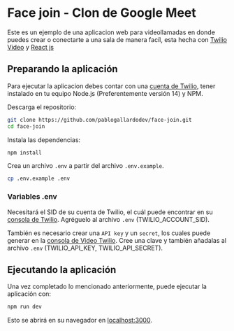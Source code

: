 # Face join - Clon de Google Meet

Este es un ejemplo de una aplicacion web para videollamadas en donde puedes crear o conectarte a una sala de manera facíl, esta hecha con [Twilio Video](https://www.twilio.com/docs/video) y [React js](https://reactjs.org/)

## Preparando la aplicación

Para ejecutar la aplicacion debes contar con una [cuenta de Twilio](https://www.twilio.com/try-twilio), tener instalado en tu equipo Node.js (Preferentemente versión 14) y NPM.

Descarga el repositorio:

```bash
git clone https://github.com/pablogallardodev/face-join.git
cd face-join
```

Instala las dependencias:

```bash
npm install
```

Crea un archivo `.env` a partir del archivo `.env.example`.

```bash
cp .env.example .env
```

### Variables .env

Necesitará el SID de su cuenta de Twilio, el cuál puede encontrar en su [consola de Twilio](https://www.twilio.com/console). Agréguelo al archivo `.env` (TWILIO_ACCOUNT_SID).

También es necesario crear una `API key` y un `secret`, los cuales puede generar en la [consola de Video Twilio](https://www.twilio.com/console/video/project/api-keys). Cree una clave y también añadalas al archivo `.env` (TWILIO_API_KEY, TWILIO_API_SECRET).

## Ejecutando la aplicación

Una vez completado lo mencionado anteriormente, puede ejecutar la aplicación con:

```bash
npm run dev
```

Esto se abrirá en su navegador en [localhost:3000](http://localhost:3000).